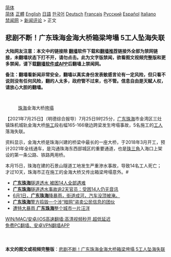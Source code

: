  <!-- 面包屑导航 --> <div class="breadcrumb"><!-- GTranslate: https://gtranslate.io/ -->  <div class="switcher notranslate">  <div class="selected">  <a href="#" onclick="return false;"> 简体</a>  </div>  <div class="option">  <a href="https://www.bannedbook.org" onclick="doGTranslate('zh-CN|zh-CN');jQuery('div.switcher div.selected a').html(jQuery(this).html());return false;" title="简体中文" class="nturl selected"> 简体</a>  <a href="https://www.bannedbook.org/zh-tw/" onclick="doGTranslate('zh-CN|zh-TW');jQuery('div.switcher div.selected a').html(jQuery(this).html());return false;" title="繁體中文" class="nturl"> 正體</a>  <a href="https://www.bannedbook.org/en/" onclick="doGTranslate('zh-CN|en');jQuery('div.switcher div.selected a').html(jQuery(this).html());return false;" title="English" class="nturl"> English</a>  <a href="https://www.bannedbook.org/ja/" onclick="doGTranslate('zh-CN|ja');jQuery('div.switcher div.selected a').html(jQuery(this).html());return false;" title="日本語" class="nturl"> 日語</a>  <a href="https://www.bannedbook.org/ko/" onclick="doGTranslate('zh-CN|ko');jQuery('div.switcher div.selected a').html(jQuery(this).html());return false;" title="한국어" class="nturl"> 한국어</a>  <a href="https://www.bannedbook.org/de/" onclick="doGTranslate('zh-CN|de');jQuery('div.switcher div.selected a').html(jQuery(this).html());return false;" title="Deutsch" class="nturl"> Deutsch</a>  <a href="https://www.bannedbook.org/fr/" onclick="doGTranslate('zh-CN|fr');jQuery('div.switcher div.selected a').html(jQuery(this).html());return false;" title="Français" class="nturl"> Français</a>  <a href="https://www.bannedbook.org/ru/" onclick="doGTranslate('zh-CN|ru');jQuery('div.switcher div.selected a').html(jQuery(this).html());return false;" title="Русский" class="nturl"> Русский</a>  <a href="https://www.bannedbook.org/es/" onclick="doGTranslate('zh-CN|es');jQuery('div.switcher div.selected a').html(jQuery(this).html());return false;" title="Español" class="nturl"> Español</a>  <a href="https://www.bannedbook.org/it/" onclick="doGTranslate('zh-CN|it');jQuery('div.switcher div.selected a').html(jQuery(this).html());return false;" title="Italiano" class="nturl"> Italiano</a>  </div>  </div>      <div class='breadcrumb-sub'><!-- Breadcrumb NavXT 6.3.0 --> <a href="https://www.bannedbook.org/" class="home">禁闻网</a> &gt; <a href="https://www.bannedbook.org/bnews/comments/" class="category">新闻评论</a> &gt; 正文</div></div><h2>悲剧不断！广东珠海金海大桥箱梁垮塌 5工人坠海失联</h2> <p class="notice"><b>大陆网友注意：本文中的链接除 <a href="https://github.com/bannedbook/fanqiang" >翻墙</a>软件下载和<a href="https://github.com/killgcd/justmysocks/blob/master/README.md">翻墙推荐</a>链接外全部为禁网链接，未翻墙状态下打不开，请勿点击。此为文字版禁闻，欲看图文视频完整版和更多禁闻，请下载<a href="https://github.com/bannedbook/fanqiang">翻墙软件或APP</a>后翻墙上禁闻网。</p><p>备注：翻墙看新闻非常安全，翻墙以真实身份发表敏感言论有一定风险，但只看不说则没有任何风险，翻的人太多，政府管不过来，也不管。信息自由是天赋人权，请放心大胆的翻墙。</b></p>  <div class="entry"> <br /> <figure><a href="https://i1.wp.com/upload-images-bucket-v64rleca837do.s3.eu-west-1.amazonaws.com/wp-content/uploads/2021/07/25092719/Screen-Shot-2021-07-25-at-7.32.14-pm.png?fit=316%2C295&#038;ssl=1" data-caption="珠海金海大桥垮塌"></a><figcaption class="wp-caption-text"><a href="https://www.bannedbook.org/bnews/tag/%e7%8f%a0%e6%b5%b7/" class="st_tag internal_tag" rel="tag" title="标签 珠海 下的日志">珠海</a>金海大桥<a href="https://www.bannedbook.org/bnews/tag/%E5%9E%AE%E5%A1%8C/" class="st_tag internal_tag" rel="tag" title="标签 垮塌 下的日志">垮塌</a></figcaption></figure> <p>【2021年7月25日】（明德综合报导）7月25日9时25分，<a href="https://www.bannedbook.org/bnews/tag/%E5%B9%BF%E4%B8%9C%E7%8F%A0%E6%B5%B7/" class="st_tag internal_tag" rel="tag" title="标签 广东珠海 下的日志">广东珠海</a>市金湾区三灶镇珠机城轨金海大桥<a href="https://www.bannedbook.org/bnews/tag/%e6%96%bd%e5%b7%a5/" class="st_tag internal_tag" rel="tag" title="标签 施工 下的日志">施工</a>段右幅165-166墩边跨梁发生垮塌事故，5名施工的<a href="https://www.bannedbook.org/bnews/tag/%E5%B7%A5%E4%BA%BA/" class="st_tag internal_tag" rel="tag" title="标签 工人 下的日志">工人</a>落海失联。</p> <p>资料显示，金海大桥是珠海兴建的桥梁中最长的一座大桥，于2018年3月开工，预计2021年全线通车，是沟通珠海东西部城区的重要通道，也是<a href="https://www.bannedbook.org/bnews/tag/%e7%8f%a0%e4%b8%89%e8%a7%92/" class="st_tag internal_tag" rel="tag" title="标签 珠三角 下的日志">珠三角</a>入海口上架设的第一条公路、铁路两用桥。</p>  <p>本月15日，珠海在建的石景山隧道工地发生严重渗水事故，导致14名工人死亡；才过10天，珠海市正在施工的金海大桥又传出箱梁垮塌意外。#</p> <ul class='op-related-articles' title='相关阅读'> <li><a href='https://www.bannedbook.org/bnews/headline/20210723/1592340.html' target='_blank'><b>广东珠海</b>隧道透水 被困14人全部遇难</a></li> <li><a href='https://www.bannedbook.org/bnews/baitai/20210717/1589073.html' target='_blank'><b>广东珠海</b>隧道透水事故逾2天官员：受困14人仍无音讯</a></li> <li><a href='https://www.bannedbook.org/bnews/bannedvideo/20210601/1558073.html' target='_blank'>6月1日，<b>广东珠海</b>降暴雨，街道成河，汽车没顶被淹。</a></li> <li><a href='https://www.bannedbook.org/bnews/baitai/20200604/1339513.html' target='_blank'><b>广东珠海</b>警方捣毁一个涉“暗网”盗卖公民信息的团伙</a></li> <li><a href='https://www.bannedbook.org/bnews/cbnews/20200601/1337628.html' target='_blank'>遭特大暴雨 <b>广东珠海</b>整个城市一片汪洋</a></li> </ul> <p class="texttj"> <a href="https://github.com/bannedbook/fanqiang/wiki/V2ray%E6%9C%BA%E5%9C%BA" target="_blank">WIN/MAC/安卓/iOS高速翻墙:高清视频秒开,超低延迟</a><br/> <a href="https://github.com/bannedbook/fanqiang/wiki/%E7%A6%81%E9%97%BB%E7%BD%91%E5%AE%89%E5%8D%93%E7%BF%BB%E5%A2%99%E6%96%B0%E9%97%BBAPP" target="_blank">免费PC翻墙、安卓VPN翻墙APP</a></p> <p>&nbsp;</p><a name='sharetosocial'></a>  <div style="margin-bottom:5px;padding-bottom:5px;clear:both"> <div id="archive-pix-1" class="banner-ads"> <!-- AuctionX Display platform tag START --> <div id="26318x728x90x621x_ADSLOT2" clicktrack="%%CLICK_URL_ESC%%"></div> <!-- AuctionX Display platform tag END --> </div> <div id="archive-pix-2" class="banner-ads"> <!-- AuctionX Display platform tag START --> <div id="26315x300x250x621x_ADSLOT2" clicktrack="%%CLICK_URL_ESC%%"></div> <!-- AuctionX Display platform tag END --> </div> </div>  <div id="archive-pix-1" class="banner-ads"> <!-- AuctionX Display platform tag START --> <div id="26318x728x90x621x_ADSLOT3" clicktrack="%%CLICK_URL_ESC%%"></div> <!-- AuctionX Display platform tag END --> </div> <div><b>本文的图文或视频完整版</b>：<a href='https://www.bannedbook.org/bnews/comments/20210725/1593945.html'>悲剧不断！广东珠海金海大桥箱梁垮塌 5工人坠海失联</a></div>  </div><!--END ENTRY--> 